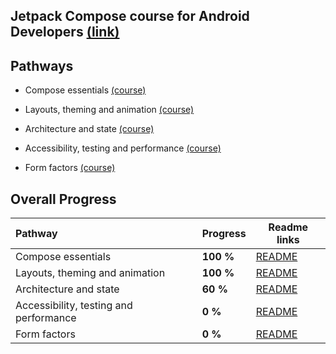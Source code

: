 ## Jetpack Compose course for Android Developers [(link)](https://developer.android.com/courses/jetpack-compose/course)

## Pathways

- Compose essentials [(course)](https://developer.android.com/courses/pathways/jetpack-compose-for-android-developers-1)

- Layouts, theming and animation [(course)](https://developer.android.com/courses/pathways/jetpack-compose-for-android-developers-2)

- Architecture and state [(course)](https://developer.android.com/courses/pathways/jetpack-compose-for-android-developers-3)

- Accessibility, testing and performance [(course)](https://developer.android.com/courses/pathways/jetpack-compose-for-android-developers-4)

- Form factors [(course)](https://developer.android.com/courses/pathways/jetpack-compose-for-android-developers-5)

## Overall Progress

| Pathway                                 | Progress  | Readme links                                                              |
|:----------------------------------------|:----------|---------------------------------------------------------------------------|
| Compose essentials                      | **100 %** | [README](https://github.com/killgram/Jetpack-compose-course/tree/main/p1) |
| Layouts, theming and animation          | **100 %** | [README](https://github.com/killgram/Jetpack-compose-course/tree/main/p2) |
| Architecture and state                  | **60 %**  | [README](https://github.com/killgram/Jetpack-compose-course/tree/main/p3) |
| Accessibility, testing and performance  | **0 %**   | [README](https://github.com/killgram/Jetpack-compose-course/tree/main/p4) |
| Form factors                            | **0 %**   | [README](https://github.com/killgram/Jetpack-compose-course/tree/main/p5) |
